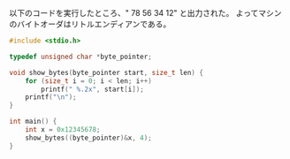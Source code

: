 以下のコードを実行したところ、" 78 56 34 12" と出力された。
よってマシンのバイトオーダはリトルエンディアンである。

```c
#include <stdio.h>

typedef unsigned char *byte_pointer;

void show_bytes(byte_pointer start, size_t len) {
    for (size_t i = 0; i < len; i++)
        printf(" %.2x", start[i]);
    printf("\n");
}

int main() {
    int x = 0x12345678;
    show_bytes((byte_pointer)&x, 4);
}
```
